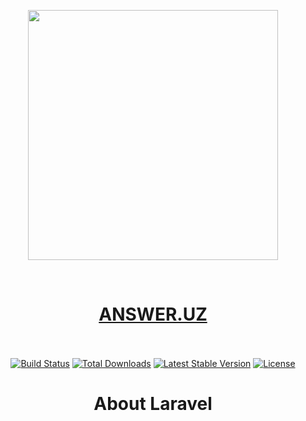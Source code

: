 <p align="center"><a href="https://answer.uz" target="_blank"><img src="https://cdn4.iconfinder.com/data/icons/customer-support/500/faq-512.png" width="400"></a></p>
<br>
<h1 align="center"><a href="answer.uz">ANSWER.UZ</a></h1>
<p align="center">
<br>
<br>
<a href="https://travis-ci.org/laravel/framework"><img src="https://travis-ci.org/laravel/framework.svg" alt="Build Status"></a>
<a href="https://packagist.org/packages/laravel/framework"><img src="https://img.shields.io/packagist/dt/laravel/framework" alt="Total Downloads"></a>
<a href="https://packagist.org/packages/laravel/framework"><img src="https://img.shields.io/packagist/v/laravel/framework" alt="Latest Stable Version"></a>
<a href="https://packagist.org/packages/laravel/framework"><img src="https://img.shields.io/packagist/l/laravel/framework" alt="License"></a>
</p>
<h1 align="center">About Laravel</h1>
